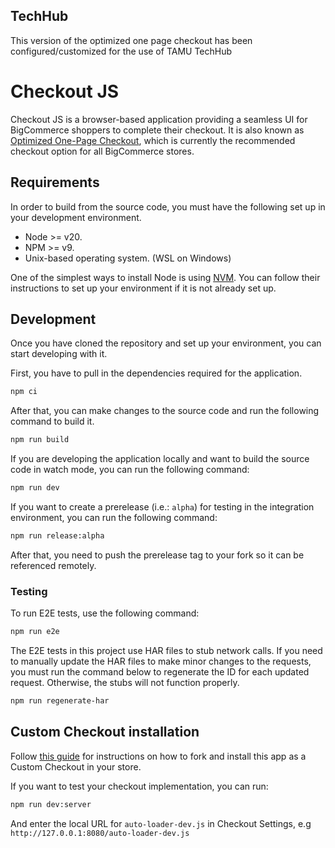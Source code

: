 ## TechHub

This version of the optimized one page checkout has been configured/customized for the use of TAMU TechHub


# Checkout JS

Checkout JS is a browser-based application providing a seamless UI for BigCommerce shoppers to complete their checkout. It is also known as [Optimized One-Page Checkout](https://support.bigcommerce.com/s/article/Optimized-Single-Page-Checkout), which is currently the recommended checkout option for all BigCommerce stores.

## Requirements

In order to build from the source code, you must have the following set up in your development environment.

* Node >= v20.
* NPM >= v9.
* Unix-based operating system. (WSL on Windows)

One of the simplest ways to install Node is using [NVM](https://github.com/nvm-sh/nvm#installation-and-update). You can follow their instructions to set up your environment if it is not already set up.

## Development

Once you have cloned the repository and set up your environment, you can start developing with it.

First, you have to pull in the dependencies required for the application.

```sh
npm ci
```

After that, you can make changes to the source code and run the following command to build it.

```sh
npm run build
```

If you are developing the application locally and want to build the source code in watch mode, you can run the following command:

```sh
npm run dev
```

If you want to create a prerelease (i.e.: `alpha`) for testing in the integration environment, you can run the following command:

```sh
npm run release:alpha
```

After that, you need to push the prerelease tag to your fork so it can be referenced remotely.

### Testing

To run E2E tests, use the following command:

```sh
npm run e2e
```

The E2E tests in this project use HAR files to stub network calls. If you need to manually update the HAR files to make minor changes to the requests, you must run the command below to regenerate the ID for each updated request. Otherwise, the stubs will not function properly.

```sh
npm run regenerate-har
```

## Custom Checkout installation

Follow [this guide](https://developer.bigcommerce.com/stencil-docs/customizing-checkout/installing-custom-checkouts) for instructions on how to fork and install this app as a Custom Checkout in your store.

If you want to test your checkout implementation, you can run:
```sh
npm run dev:server
```

And enter the local URL for `auto-loader-dev.js` in Checkout Settings, e.g `http://127.0.0.1:8080/auto-loader-dev.js`
